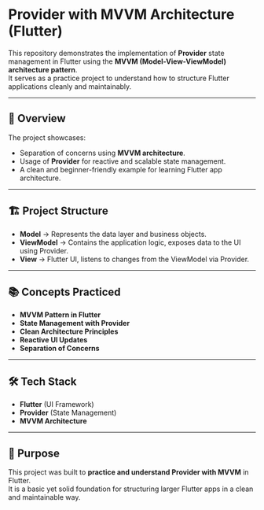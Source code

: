 # Provider with MVVM Architecture (Flutter)

This repository demonstrates the implementation of **Provider** state management in Flutter using the **MVVM (Model-View-ViewModel) architecture pattern**.  
It serves as a practice project to understand how to structure Flutter applications cleanly and maintainably.

---

## 🚀 Overview
The project showcases:
- Separation of concerns using **MVVM architecture**.
- Usage of **Provider** for reactive and scalable state management.
- A clean and beginner-friendly example for learning Flutter app architecture.

---

## 🏗️ Project Structure

- **Model** → Represents the data layer and business objects.  
- **ViewModel** → Contains the application logic, exposes data to the UI using Provider.  
- **View** → Flutter UI, listens to changes from the ViewModel via Provider.

---

## 📚 Concepts Practiced
- **MVVM Pattern in Flutter**
- **State Management with Provider**
- **Clean Architecture Principles**
- **Reactive UI Updates**
- **Separation of Concerns**

---

## 🛠️ Tech Stack
- **Flutter** (UI Framework)
- **Provider** (State Management)
- **MVVM Architecture**

---

## 🎯 Purpose
This project was built to **practice and understand Provider with MVVM** in Flutter.  
It is a basic yet solid foundation for structuring larger Flutter apps in a clean and maintainable way.





